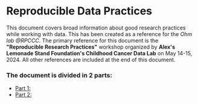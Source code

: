# Reproducible Data Practices

This document covers broad information about good research practices while working with data. This has been created as a reference for the *Ohm lab @RPCCC*. The primary reference for this document is the **"Reproducible Research Practices"** workshop organized by **Alex's Lemonade Stand Foundation's Childhood Cancer Data Lab** on May 14-15, 2024. 
All other references are included at the end of this document. 

### The document is divided in 2 parts:

- [Part 1:](Reproducible_data_practices.html) 
- [Part 2:]()
